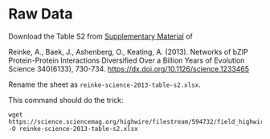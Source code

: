 # Raw Data

Download the Table S2 from [Supplementary Material](https://science.sciencemag.org/content/suppl/2013/05/08/340.6133.730.DC1) of

Reinke, A., Baek, J., Ashenberg, O., Keating, A. (2013). Networks of bZIP Protein-Protein Interactions Diversified Over a Billion Years of Evolution Science  340(6133), 730-734. https://dx.doi.org/10.1126/science.1233465

Rename the sheet as `reinke-science-2013-table-s2.xlsx`.

This command should do the trick:

```
wget https://science.sciencemag.org/highwire/filestream/594732/field_highwire_adjunct_files/1/1233465TableS2.xlsx -O reinke-science-2013-table-s2.xlsx
```
